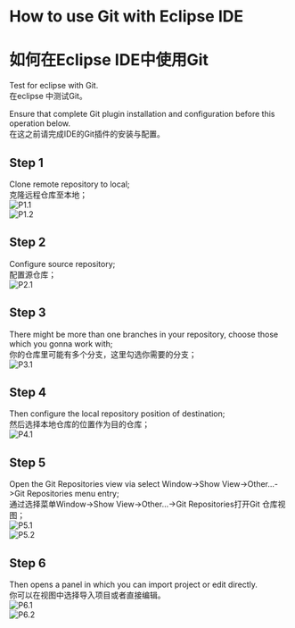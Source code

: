 # How to use Git with Eclipse IDE  
# 如何在Eclipse IDE中使用Git  
Test for eclipse with Git.  
在eclipse 中测试Git。  
  
Ensure that complete Git plugin installation and configuration before this operation below.  
在这之前请完成IDE的Git插件的安装与配置。  
## Step 1  
Clone remote repository to local;  
克隆远程仓库至本地；  
![P1.1](/images/1.1.png "1.1")  
![P1.2](/images/2.1.png "1.2") 
## Step 2  
Configure source repository;  
配置源仓库；  
![P2.1](/images/3.1.png "2.1")  
## Step 3  
There might be more than one branches in your repository, choose those which you gonna work with;  
你的仓库里可能有多个分支，这里勾选你需要的分支；  
![P3.1](/images/4.1.png "3.1")  
## Step 4  
Then configure the local repository position of destination;  
然后选择本地仓库的位置作为目的仓库；  
![P4.1](/images/5.1.png "4.1")  
## Step 5  
Open the Git Repositories view via select Window->Show View->Other...->Git Repositories menu entry;  
通过选择菜单Window->Show View->Other...->Git Repositories打开Git 仓库视图；  
![P5.1](/images/6.1.png "5.1")  
![P5.2](/images/7.1.png "5.2")  
## Step 6  
Then opens a panel in which you can import project or edit directly.  
你可以在视图中选择导入项目或者直接编辑。  
![P6.1](/images/8.1.png "6.1")  
![P6.2](/images/9.1.png "6.2")      
